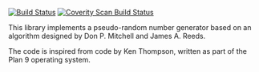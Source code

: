 [![Build Status](https://travis-ci.org/0intro/mitchell_reeds.svg?branch=master)](https://travis-ci.org/0intro/mitchell_reeds)
[![Coverity Scan Build Status](https://scan.coverity.com/projects/0intro-mitchell_reeds/badge.svg)](https://scan.coverity.com/projects/0intro-mitchell_reeds)

This library implements a pseudo-random number generator based
on an algorithm designed by Don P. Mitchell and James A. Reeds.

The code is inspired from code by Ken Thompson, written as part
of the Plan 9 operating system.
